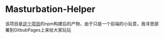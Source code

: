 # Masturbation-Helper
该项目是[这个项目](https://github.com/zzzdajb/DickHelper)的npm构建后的产物，由于只是一个前端的小玩意，我寻思部署到GitbubPages上来给大家玩玩

